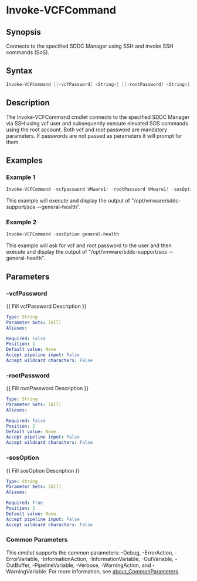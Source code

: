 # Invoke-VCFCommand

## Synopsis

Connects to the specified SDDC Manager using SSH and invoke SSH commands (SoS).

## Syntax

```powershell
Invoke-VCFCommand [[-vcfPassword] <String>] [[-rootPassword] <String>] [-sosOption] <String> [<CommonParameters>]
```

## Description

The Invoke-VCFCommand cmdlet connects to the specified SDDC Manager via SSH using vcf user and subsequently
execute elevated SOS commands using the root account.
Both vcf and root password are mandatory parameters.
If passwords are not passed as parameters it will prompt for them.

## Examples

### Example 1

```powershell
Invoke-VCFCommand -vcfpassword VMware1! -rootPassword VMware1! -sosOption general-health
```

This example will execute and display the output of "/opt/vmware/sddc-support/sos --general-health".

### Example 2

```powershell
Invoke-VCFCommand -sosOption general-health
```

This example will ask for vcf and root password to the user and then execute and display the output of "/opt/vmware/sddc-support/sos --general-health".

## Parameters

### -vcfPassword

{{ Fill vcfPassword Description }}

```yaml
Type: String
Parameter Sets: (All)
Aliases:

Required: False
Position: 1
Default value: None
Accept pipeline input: False
Accept wildcard characters: False
```

### -rootPassword

{{ Fill rootPassword Description }}

```yaml
Type: String
Parameter Sets: (All)
Aliases:

Required: False
Position: 2
Default value: None
Accept pipeline input: False
Accept wildcard characters: False
```

### -sosOption

{{ Fill sosOption Description }}

```yaml
Type: String
Parameter Sets: (All)
Aliases:

Required: True
Position: 3
Default value: None
Accept pipeline input: False
Accept wildcard characters: False
```

### Common Parameters

This cmdlet supports the common parameters: -Debug, -ErrorAction, -ErrorVariable, -InformationAction, -InformationVariable, -OutVariable, -OutBuffer, -PipelineVariable, -Verbose, -WarningAction, and -WarningVariable. For more information, see [about_CommonParameters](http://go.microsoft.com/fwlink/?LinkID=113216).
